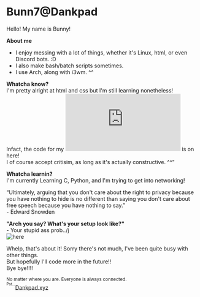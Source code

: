 # Bunn7@Dankpad

Hello! My name is Bunny!

**About me**
 * I enjoy messing with a lot of things, whether it's Linux, html, or even Discord bots. :D
 * I also make bash/batch scripts sometimes.
 * I use Arch, along with i3wm. ^^

**Whatcha know?**<br>
I'm pretty alright at html and css but I'm still learning nonetheless!<br>
Infact, the code for my ![website](https://github.com/Bunn7/Source-for-Dankpad.xyz) is on here!<br>
I of course accept critisim, as long as it's actually constructive. ^^"

**Whatcha learnin?**<br>
I'm currently Learning C, Python, and I'm trying to get into networking!

“Ultimately, arguing that you don't care about the right to privacy because you have nothing to hide is no different than saying you don't care about free speech because you have nothing to say.”<br>
<a>  - Edward Snowden</a>

**"Arch you say? What's your setup look like?"**<br>
<a>- Your stupid ass prob../j<a><br>
![here](https://github.com/Bunn7/Kerfuffle404/blob/main/waowdank.png)<br>

Whelp, that's about it! Sorry there's not much, I've been quite busy with other things.<br>
But hopefully I'll code more in the future!!<br>
Bye bye!!!!

<sup>No matter where you are. Everyone is always connected.</sub><br>
<sup>Pst...<a href="https://dankpad.xyz">Dankpad.xyz</a></sub>
